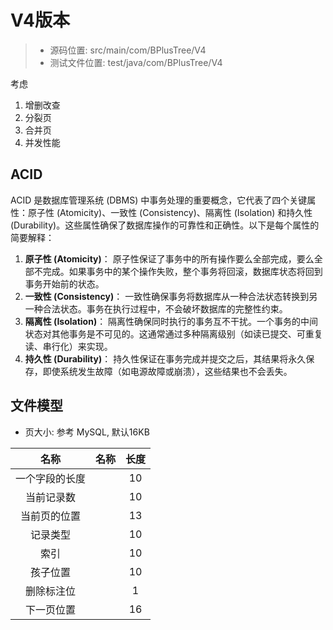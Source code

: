# V4版本 
> - 源码位置: src/main/com/BPlusTree/V4
> - 测试文件位置: test/java/com/BPlusTree/V4

考虑
1. 增删改查
2. 分裂页
3. 合并页
4. 并发性能
## ACID
ACID 是数据库管理系统 (DBMS) 中事务处理的重要概念，它代表了四个关键属性：原子性 (Atomicity)、一致性 (Consistency)、隔离性 (Isolation) 和持久性 (Durability)。这些属性确保了数据库操作的可靠性和正确性。以下是每个属性的简要解释：
1. **原子性 (Atomicity)**：
   原子性保证了事务中的所有操作要么全部完成，要么全部不完成。如果事务中的某个操作失败，整个事务将回滚，数据库状态将回到事务开始前的状态。
2. **一致性 (Consistency)**：
   一致性确保事务将数据库从一种合法状态转换到另一种合法状态。事务在执行过程中，不会破坏数据库的完整性约束。
3. **隔离性 (Isolation)**：
   隔离性确保同时执行的事务互不干扰。一个事务的中间状态对其他事务是不可见的。这通常通过多种隔离级别（如读已提交、可重复读、串行化）来实现。
4. **持久性 (Durability)**：
   持久性保证在事务完成并提交之后，其结果将永久保存，即使系统发生故障（如电源故障或崩溃），这些结果也不会丢失。
## 文件模型
- 页大小: 参考 MySQL, 默认16KB 

|   名称    | 名称  | 长度  |
| :-----: | :-: | :-: |
| 一个字段的长度 |     | 10  |
|  当前记录数  |     | 10  |
| 当前页的位置  |     | 13  |
|  记录类型   |     | 10  |
|   索引    |     | 10  |
|  孩子位置   |     | 10  |
|  删除标注位  |     |  1  |
|  下一页位置  |     | 16  |


